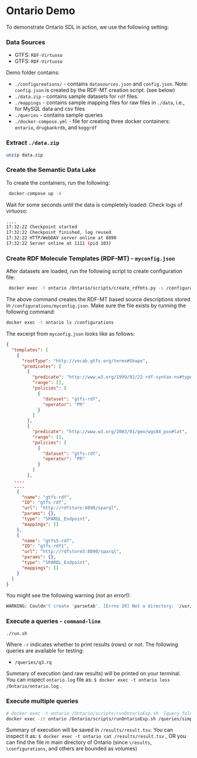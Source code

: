 # Ontario Demo

To demonstrate Ontario SDL in action, we use the following setting:

### Data Sources
- GTFS: `RDF-Virtuoso`
- GTFS: `RDF-Virtuoso`

Demo folder contains:

- `./configureations/` - contains `datasources.json` and `config.json`. Note: `config.json` is created by the RDF-MT creation script. (see below)
- `./data.zip` - contains  sample datasets for `rdf` files.
- `./mappings` - contains sample mapping files for raw files in `./data`, i.e., for MySQL data and csv files
- `./queries` - contains sample queries 
- `./docker-compose.yml` - file for creating three docker containers: `ontario`, `drugbankrdb`, and `keggrdf`

### Extract `./data.zip`
```bash
unzip data.zip
```

### Create the Semantic Data Lake
To create the containers, run the following:
```bash
 docker-compose up -d 
```

Wait for some seconds until the data is completely loaded:
Check logs of virtuoso:
```bash
....
17:32:22 Checkpoint started
17:32:22 Checkpoint finished, log reused
17:32:22 HTTP/WebDAV server online at 8890
17:32:22 Server online at 1111 (pid 103)
```

### Create RDF Molecule Templates (RDF-MT) - `myconfig.json`
After datasets are loaded, run the following script to create configuration file:

```bash
 docker exec -t ontario /Ontario/scripts/create_rdfmts.py -s /configurations/datasources.json -o /configurations/myconfig.json 
```

The above command creates the RDF-MT based source descriptions stored in `/configurations/myconfig.json`. 
Make sure the file exists by running the following command:
```bash
docker exec -t ontario ls /configurations
```

The excerpt from `myconfig.json` looks like as follows:

```json
{
  "templates": [
    {
      "rootType": "http://vocab.gtfs.org/terms#Shape",
      "predicates": [
        {
          "predicate": "http://www.w3.org/1999/02/22-rdf-syntax-ns#type",
          "range": [],
          "policies": [
            {
              "dataset": "gtfs-rdf",
              "operator": "PR"
            }
          ]
        },
        {
          "predicate": "http://www.w3.org/2003/01/geo/wgs84_pos#lat",
          "range": [],
          "policies": [
            {
              "dataset": "gtfs-rdf",
              "operator": "PR"
            }
          ]
        },
   ....
   ....
    {
      "name": "gtfs-rdf",
      "ID": "gtfs-rdf",
      "url": "http://rdfstore:8890/sparql",
      "params": {},
      "type": "SPARQL_Endpoint",
      "mappings": []
    },
    {
      "name": "gtfs5-rdf",
      "ID": "gtfs-rdf1",
      "url": "http://rdfstore5:8890/sparql",
      "params": {},
      "type": "SPARQL_Endpoint",
      "mappings": []
    }
  ]
}
```

You might see the following warning (not an error!):
```bash
WARNING: Couldn't create 'parsetab'. [Errno 20] Not a directory: '/usr/local/lib/python3.6/dist-packages/ontario-0.3-py3.6.egg/ontario/sparql/parser/parsetab.py'
```
### Execute a queries - `command-line`

```bash
./run.sh
```
Where `-r` indicates whether to print results (rows) or not.
The following queries are available for testing:

- `/queries/q3.rq`


Summary of execution (and raw results) will be printed on your terminal.
You can inspect `ontario.log` file as: `$ docker exec -t ontario less /Ontario/ontario.log` .


### Execute multiple queries
```bash
# docker exec -t ontario /Ontario/scripts/runOntarioExp.sh  [query_folder] [config_file] [result_file_name] [errors_file_name] [planonlyTrueorFalse] [printResultsTrueorFalse]
docker exec -it ontario /Ontario/scripts/runOntarioExp.sh /queries/simpleQueries /configurations/myconfig.json /results/result.tsv /results/error.txt False False
```
Summary of execution will be saved in `/results/result.tsv`. 
You can inspect it as: `$ docker exec -t ontario cat /results/result.tsv` ,
OR you can find the file in main directory of Ontario (since `\results`, `\configurations`, and others are bounded as volumes)